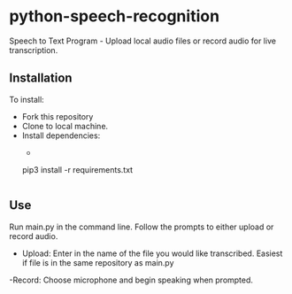 # python-speech-recognition
Speech to Text Program - Upload local audio files or record audio for live transcription.

## Installation
To install:
- Fork this repository
- Clone to local machine.
- Install dependencies:
    - ```
    pip3 install -r requirements.txt
    ``` for python3

## Use
Run main.py in the command line.
Follow the prompts to either upload or record audio.

- Upload: Enter in the name of the file you would like transcribed. Easiest if file is in the same repository as main.py

-Record: Choose microphone and begin speaking when prompted.
